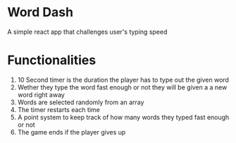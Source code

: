 # Word Dash
A simple react app that challenges user's typing speed

# Functionalities
1. 10 Second timer is the duration the player has to type out the given word
2. Wether they type the word fast enough or not they will be given a a new word right away
3. Words are selected randomly from an array
4. The timer restarts each time 
5. A point system to keep track of how many words they typed fast enough or not
6. The game ends if the player gives up